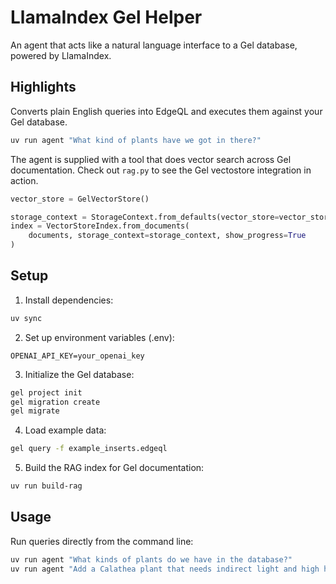 # LlamaIndex Gel Helper

An agent that acts like a natural language interface to a Gel database, powered by LlamaIndex. 

## Highlights 

Converts plain English queries into EdgeQL and executes them against your Gel database.

```bash
uv run agent "What kind of plants have we got in there?"
```

The agent is supplied with a tool that does vector search across Gel documentation.
Check out `rag.py` to see the Gel vectostore integration in action.

```python
vector_store = GelVectorStore()

storage_context = StorageContext.from_defaults(vector_store=vector_store)
index = VectorStoreIndex.from_documents(
    documents, storage_context=storage_context, show_progress=True
)
```

## Setup

1. Install dependencies:

```bash
uv sync
```

2. Set up environment variables (.env):

```
OPENAI_API_KEY=your_openai_key
```

3. Initialize the Gel database:

```bash
gel project init 
gel migration create
gel migrate 
```

4. Load example data:

```bash
gel query -f example_inserts.edgeql
```

5. Build the RAG index for Gel documentation:

```bash
uv run build-rag
```

## Usage

Run queries directly from the command line:

```bash
uv run agent "What kinds of plants do we have in the database?"
uv run agent "Add a Calathea plant that needs indirect light and high humidity"
```
